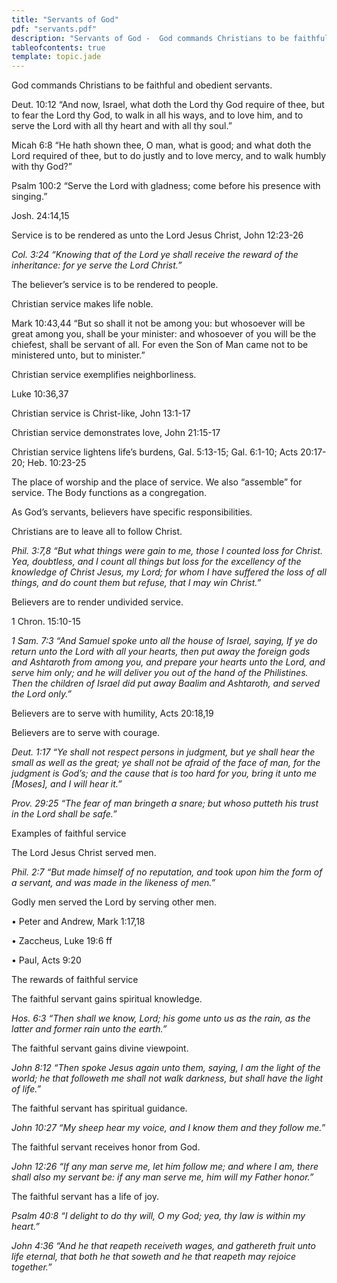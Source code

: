```yaml
---
title: "Servants of God"
pdf: "servants.pdf"
description: "Servants of God -  God commands Christians to be faithful and obedient servants."
tableofcontents: true
template: topic.jade
---
```


God commands Christians to be faithful and obedient servants.

Deut. 10:12 “And now, Israel, what doth the Lord thy God require of
thee, but to fear the Lord thy God, to walk in all his ways, and to love
him, and to serve the Lord with all thy heart and with all thy soul.”

Micah 6:8 “He hath shown thee, O man, what is good; and what doth the
Lord required of thee, but to do justly and to love mercy, and to walk
humbly with thy God?”

Psalm 100:2 “Serve the Lord with gladness; come before his presence with
singing.”

Josh. 24:14,15

Service is to be rendered as unto the Lord Jesus Christ, John 12:23-26

*Col. 3:24 “Knowing that of the Lord ye shall receive the reward of the
inheritance: for ye serve the Lord Christ.”*

The believer’s service is to be rendered to people.

Christian service makes life noble.

Mark 10:43,44 “But so shall it not be among you: but whosoever will be
great among you, shall be your minister: and whosoever of you will be
the chiefest, shall be servant of all. For even the Son of Man came not
to be ministered unto, but to minister.”

Christian service exemplifies neighborliness.

Luke 10:36,37

Christian service is Christ-like, John 13:1-17

Christian service demonstrates love, John 21:15-17

Christian service lightens life’s burdens, Gal. 5:13-15; Gal. 6:1-10;
Acts 20:17-20; Heb. 10:23-25

The place of worship and the place of ser­vice. We also “assemble” for
service. The Body functions as a congregation.

As God’s servants, believers have specific responsibilities.

Christians are to leave all to follow Christ.

*Phil. 3:7,8 “But what things were gain to me, those I counted loss for
Christ. Yea, doubtless, and I count all things but loss for the
excellency of the knowledge of Christ Jesus, my Lord; for whom I have
suffered the loss of all things, and do count them but refuse, that I
may win Christ.”*

Believers are to render undivided service.

1 Chron. 15:10-15

*1 Sam. 7:3 “And Samuel spoke unto all the house of Israel, saying, If
ye do return unto the Lord with all your hearts, then put away the
foreign gods and Ashtaroth from among you, and prepare your hearts unto
the Lord, and serve him only; and he will deliver you out of the hand of
the Philistines. Then the children of Israel did put away Baalim and
Ashtaroth, and served the Lord only.”*

Believers are to serve with humility, Acts 20:18,19

Believers are to serve with courage.

*Deut. 1:17 “Ye shall not respect persons in judgment, but ye shall hear
the small as well as the great; ye shall not be afraid of the face of
man, for the judgment is God’s; and the cause that is too hard for you,
bring it unto me [Moses], and I will hear it.”*

*Prov. 29:25 “The fear of man bringeth a snare; but whoso putteth his
trust in the Lord shall be safe.”*

Examples of faithful service

The Lord Jesus Christ served men.

*Phil. 2:7 “But made himself of no reputation, and took upon him the
form of a servant, and was made in the likeness of men.”*

Godly men served the Lord by serving other men.

• Peter and Andrew, Mark 1:17,18

• Zaccheus, Luke 19:6 ff

• Paul, Acts 9:20

The rewards of faithful service

The faithful servant gains spiritual knowledge.

*Hos. 6:3 “Then shall we know, Lord; his gome unto us as the rain, as
the latter and former rain unto the earth.”*

The faithful servant gains divine viewpoint.

*John 8:12 “Then spoke Jesus again unto them, saying, I am the light of
the world; he that followeth me shall not walk darkness, but shall have
the light of life.”*

The faithful servant has spiritual guidance.

*John 10:27 “My sheep hear my voice, and I know them and they follow
me.”*

The faithful servant receives honor from God.

*John 12:26 “If any man serve me, let him fol­low me; and where I am,
there shall also my servant be: if any man serve me, him will my Father
honor.”*

The faithful servant has a life of joy.

*Psalm 40:8 “I delight to do thy will, O my God; yea, thy law is within
my heart.”*

*John 4:36 “And he that reapeth receiveth wages, and gathereth fruit
unto life eternal, that both he that soweth and he that reapeth may
rejoice together.”*

